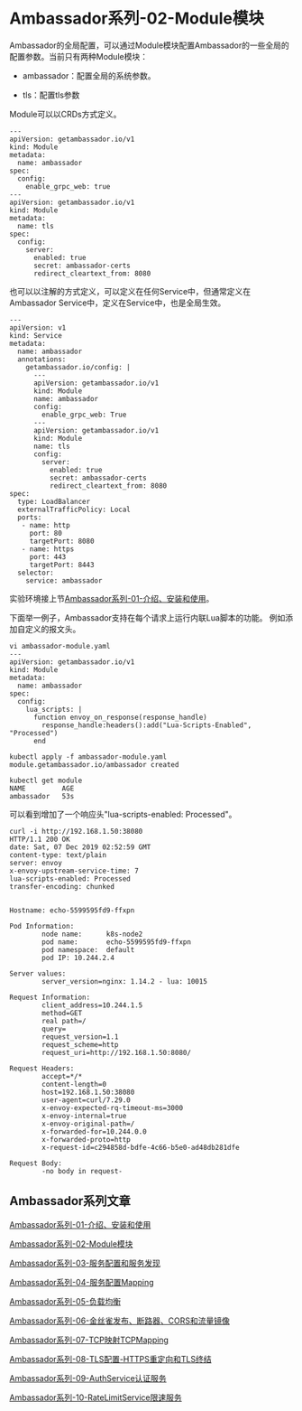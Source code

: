 # Ambassador系列-02-Module模块

Ambassador的全局配置，可以通过Module模块配置Ambassador的一些全局的配置参数。当前只有两种Module模块：

- ambassador：配置全局的系统参数。

- tls：配置tls参数

Module可以以CRDs方式定义。

    ---
    apiVersion: getambassador.io/v1
    kind: Module
    metadata:
      name: ambassador
    spec:
      config:
        enable_grpc_web: true
    ---
    apiVersion: getambassador.io/v1
    kind: Module
    metadata:
      name: tls
    spec:
      config:
        server:
          enabled: true
          secret: ambassador-certs
          redirect_cleartext_from: 8080

也可以以注解的方式定义，可以定义在任何Service中，但通常定义在Ambassador Service中，定义在Service中，也是全局生效。

    ---
    apiVersion: v1
    kind: Service
    metadata:
      name: ambassador
      annotations:
        getambassador.io/config: |
          ---
          apiVersion: getambassador.io/v1
          kind: Module
          name: ambassador
          config:
            enable_grpc_web: True
          ---
          apiVersion: getambassador.io/v1
          kind: Module
          name: tls
          config:
            server:
              enabled: true
              secret: ambassador-certs
              redirect_cleartext_from: 8080
    spec:
      type: LoadBalancer
      externalTrafficPolicy: Local
      ports:
       - name: http
         port: 80
         targetPort: 8080
       - name: https
         port: 443
         targetPort: 8443
      selector:
        service: ambassador

实验环境接上节[Ambassador系列-01-介绍、安装和使用](01-introduction.md)。

下面举一例子，Ambassador支持在每个请求上运行内联Lua脚本的功能。 例如添加自定义的报文头。

    vi ambassador-module.yaml
    ---
    apiVersion: getambassador.io/v1
    kind: Module
    metadata:
      name: ambassador
    spec:
      config:
        lua_scripts: |
          function envoy_on_response(response_handle)
            response_handle:headers():add("Lua-Scripts-Enabled", "Processed")
          end
    
    kubectl apply -f ambassador-module.yaml
    module.getambassador.io/ambassador created
    
    kubectl get module
    NAME         AGE
    ambassador   53s

可以看到增加了一个响应头"lua-scripts-enabled: Processed"。

    curl -i http://192.168.1.50:38080
    HTTP/1.1 200 OK
    date: Sat, 07 Dec 2019 02:52:59 GMT
    content-type: text/plain
    server: envoy
    x-envoy-upstream-service-time: 7
    lua-scripts-enabled: Processed
    transfer-encoding: chunked
    
    
    Hostname: echo-5599595fd9-ffxpn
    
    Pod Information:
            node name:      k8s-node2
            pod name:       echo-5599595fd9-ffxpn
            pod namespace:  default
            pod IP: 10.244.2.4
    
    Server values:
            server_version=nginx: 1.14.2 - lua: 10015
    
    Request Information:
            client_address=10.244.1.5
            method=GET
            real path=/
            query=
            request_version=1.1
            request_scheme=http
            request_uri=http://192.168.1.50:8080/
    
    Request Headers:
            accept=*/*
            content-length=0
            host=192.168.1.50:38080
            user-agent=curl/7.29.0
            x-envoy-expected-rq-timeout-ms=3000
            x-envoy-internal=true
            x-envoy-original-path=/
            x-forwarded-for=10.244.0.0
            x-forwarded-proto=http
            x-request-id=c294858d-bdfe-4c66-b5e0-ad48db281dfe
    
    Request Body:
            -no body in request-

## Ambassador系列文章

[Ambassador系列-01-介绍、安装和使用](01-installation-introduction.md)

[Ambassador系列-02-Module模块](02-module.md)

[Ambassador系列-03-服务配置和服务发现](03-service-configuration-discovery.md)

[Ambassador系列-04-服务配置Mapping](04-service-mapping.md)

[Ambassador系列-05-负载均衡](05-load-balance.md) 

[Ambassador系列-06-金丝雀发布、断路器、CORS和流量镜像](06-other-feature.md)

[Ambassador系列-07-TCP映射TCPMapping](07-tcpmapping.md)

[Ambassador系列-08-TLS配置-HTTPS重定向和TLS终结](08-tlscontext.md)

[Ambassador系列-09-AuthService认证服务](09-authservice.md)

[Ambassador系列-10-RateLimitService限速服务](10-ratelimitservice.md)